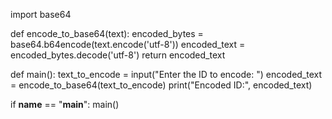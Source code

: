 import base64

def encode_to_base64(text):
    encoded_bytes = base64.b64encode(text.encode('utf-8'))
    encoded_text = encoded_bytes.decode('utf-8')
    return encoded_text

def main():
    text_to_encode = input("Enter the ID to encode: ")
    encoded_text = encode_to_base64(text_to_encode)
    print("Encoded ID:", encoded_text)

if __name__ == "__main__":
    main()
